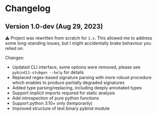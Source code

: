 Changelog
=========

Version 1.0-dev (Aug 29, 2023)
--------------------------
⚠️ Project was rewritten from scratch for `1.x`. This allowed me to address some long-standing issues, but I might accidentally brake behaviour you relied on.

Changes:
 - Updated CLI interface, some options were removed, please see `pybind11-stubgen --help` for details
 - Replaced regex-based signature parsing with more robust procedure which enables to produce partially degraded signatures
 - Added type parsing/replacing, including deeply annotated types
 - Support implicit imports required for static analysis
 - Add introspection of pure python functions
 - Support python 3.10+ only (temporarily)
 - Improved structure of test binary pybind module
